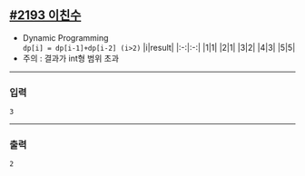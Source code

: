 [#2193 이친수](https://www.acmicpc.net/problem/2193)
---

- Dynamic Programming \
    `dp[i] = dp[i-1]+dp[i-2] (i>2)`
    |i|result|
    |:-:|:-:|
    |1|1|
    |2|1|
    |3|2|
    |4|3|
    |5|5|
- 주의 : 결과가 int형 범위 초과

---

### 입력
```
3
```

---
### 출력
```
2
```